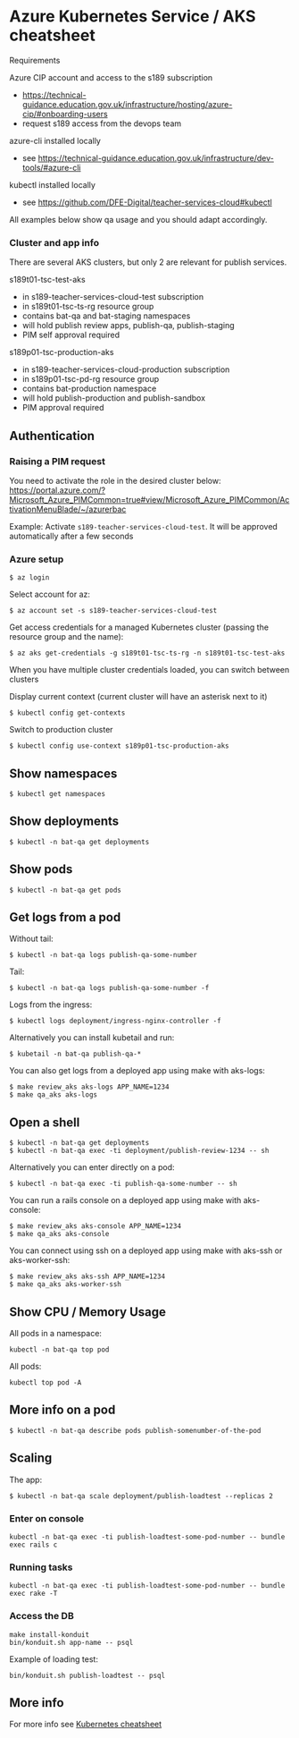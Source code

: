 # Azure Kubernetes Service / AKS cheatsheet

Requirements

Azure CIP account and access to the s189 subscription
- https://technical-guidance.education.gov.uk/infrastructure/hosting/azure-cip/#onboarding-users
- request s189 access from the devops team

azure-cli installed locally
- see https://technical-guidance.education.gov.uk/infrastructure/dev-tools/#azure-cli

kubectl installed locally
- see https://github.com/DFE-Digital/teacher-services-cloud#kubectl

All examples below show qa usage and you should adapt accordingly.

### Cluster and app info

There are several AKS clusters, but only 2 are relevant for publish services.

s189t01-tsc-test-aks
- in s189-teacher-services-cloud-test subscription
- in s189t01-tsc-ts-rg resource group
- contains bat-qa and bat-staging namespaces
- will hold publish review apps, publish-qa, publish-staging
- PIM self approval required

s189p01-tsc-production-aks
- in s189-teacher-services-cloud-production subscription
- in s189p01-tsc-pd-rg resource group
- contains bat-production namespace
- will hold publish-production and publish-sandbox
- PIM approval required

## Authentication

### Raising a PIM request

You need to activate the role in the desired cluster below:
https://portal.azure.com/?Microsoft_Azure_PIMCommon=true#view/Microsoft_Azure_PIMCommon/ActivationMenuBlade/~/azurerbac

Example: Activate `s189-teacher-services-cloud-test`. It will be approved automatically after a few seconds

### Azure setup

```
$ az login
```

Select account for az:

```
$ az account set -s s189-teacher-services-cloud-test
```

Get access credentials for a managed Kubernetes cluster (passing the
resource group and the name):

```
$ az aks get-credentials -g s189t01-tsc-ts-rg -n s189t01-tsc-test-aks
```

When you have multiple cluster credentials loaded, you can switch between clusters

Display current context (current cluster will have an asterisk next to it)

```
$ kubectl config get-contexts
```

Switch to production cluster
```
$ kubectl config use-context s189p01-tsc-production-aks
```

## Show namespaces

```
$ kubectl get namespaces
```

## Show deployments

```
$ kubectl -n bat-qa get deployments
```

## Show pods

```
$ kubectl -n bat-qa get pods
```

## Get logs from a pod

Without tail:

```
$ kubectl -n bat-qa logs publish-qa-some-number
```

Tail:

```
$ kubectl -n bat-qa logs publish-qa-some-number -f
```

Logs from the ingress:

```
$ kubectl logs deployment/ingress-nginx-controller -f
```

Alternatively you can install kubetail and run:

```
$ kubetail -n bat-qa publish-qa-*
```

You can also get logs from a deployed app using make with aks-logs:

```
$ make review_aks aks-logs APP_NAME=1234
$ make qa_aks aks-logs
```

## Open a shell

```
$ kubectl -n bat-qa get deployments
$ kubectl -n bat-qa exec -ti deployment/publish-review-1234 -- sh
```

Alternatively you can enter directly on a pod:

```
$ kubectl -n bat-qa exec -ti publish-qa-some-number -- sh
```

You can run a rails console on a deployed app using make with aks-console:

```
$ make review_aks aks-console APP_NAME=1234
$ make qa_aks aks-console
```

You can connect using ssh on a deployed app using make with aks-ssh or aks-worker-ssh:

```
$ make review_aks aks-ssh APP_NAME=1234
$ make qa_aks aks-worker-ssh
```

## Show CPU / Memory Usage

All pods in a namespace:
```
kubectl -n bat-qa top pod
```

All pods:
```
kubectl top pod -A
```

## More info on a pod

```
$ kubectl -n bat-qa describe pods publish-somenumber-of-the-pod
```

## Scaling

The app:
```
$ kubectl -n bat-qa scale deployment/publish-loadtest --replicas 2
```

### Enter on console

```
kubectl -n bat-qa exec -ti publish-loadtest-some-pod-number -- bundle exec rails c
```


### Running tasks

```
kubectl -n bat-qa exec -ti publish-loadtest-some-pod-number -- bundle exec rake -T
```

### Access the DB

```
make install-konduit
bin/konduit.sh app-name -- psql
```

Example of loading test:

```
bin/konduit.sh publish-loadtest -- psql
```

## More info

For more info see
[Kubernetes cheatsheet](https://kubernetes.io/docs/reference/kubectl/cheatsheet/)
